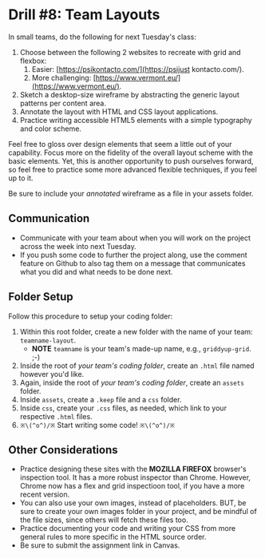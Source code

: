 # Drill #8: Team Layouts

In small teams, do the following for next Tuesday's class:

1. Choose between the following 2 websites to recreate with grid and flexbox:
   1. Easier: [https://psikontacto.com/](https://psijust kontacto.com/).
   2. More challenging: [https://www.vermont.eu/](https://www.vermont.eu/).
2. Sketch a desktop-size wireframe by abstracting the generic layout patterns per content area. 
3. Annotate the layout with HTML and CSS layout applications.
4. Practice writing accessible HTML5 elements with a simple typography and color scheme.

Feel free to gloss over design elements that seem a little out of your capability. Focus more on the fidelity of the overall layout scheme with the basic elements. Yet, this is another opportunity to push ourselves forward, so feel free to practice some more advanced flexible techniques, if you feel up to it.

Be sure to include your *annotated* wireframe as a file in your assets folder.

## Communication

- Communicate with your team about when you will work on the project across the week into next Tuesday.
- If you push some code to further the project along, use the comment feature on Github to also tag them on a message that communicates what you did and what needs to be done next.

## Folder Setup

Follow this procedure to setup your coding folder:

1. Within this root folder, create a new folder with the name of your team: `teamname-layout`.
   - **NOTE** `teamname` is your team's made-up name, e.g., `griddyup-grid`. ;-)
2. Inside the root of *your team's coding folder*, create an `.html` file named however you'd like.
3. Again, inside the root of *your team's coding folder*, create an `assets` folder.
4. Inside `assets`, create a `.keep` file and a `css` folder.
5. Inside `css`, create your `.css` files, as needed, which link to your respective `.html` files.
6. `※\(^o^)/※` Start writing some code! `※\(^o^)/※`


## Other Considerations

- Practice designing these sites with the **MOZILLA FIREFOX** browser's inspection tool. It has a more robust inspector than Chrome. However, Chrome now has a flex and grid inspectioon tool, if you have a more recent version.
- You can also use your own images, instead of placeholders. BUT, be sure to create your own images folder in your project, and be mindful of the file sizes, since others will fetch these files too.
- Practice documenting your code and writing your CSS from more general rules to more specific in the HTML source order.
- Be sure to submit the assignment link in Canvas.